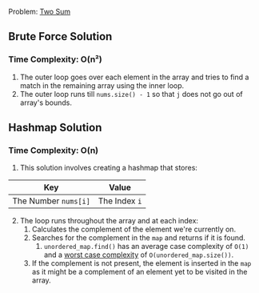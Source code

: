 Problem: [Two Sum](https://leetcode.com/problems/two-sum/)

## Brute Force Solution

### Time Complexity: O(n²)

1. The outer loop goes over each element in the array and tries to find a match in the remaining array using the inner loop.
2. The outer loop runs till `nums.size() - 1` so that `j` does not go out of array's bounds.
## Hashmap Solution

### Time Complexity: O(n)

1. This solution involves creating a hashmap that stores:
<div align="center">

| Key        | Value     |
| ---------- | --------- |
| The Number `nums[i]` | The Index `i` |
</div>

2. The loop runs throughout the array and at each index:
    1. Calculates the complement of the element we're currently on.
    2. Searches for the complement in the `map` and returns if it is found.
        1. `unordered_map.find()` has an average case complexity of `O(1)` and a [worst case complexity](https://stackoverflow.com/a/24155239/11917891) of `O(unordered_map.size())`.
    3. If the complement is not present, the element is inserted in the `map` as it might be a complement of an element yet to be visited in the array.
